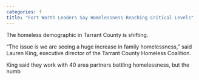 ```yaml
---
categories: f
title: "Fort Worth Leaders Say Homelessness Reaching Critical Levels"
---
```


The homeless demographic in Tarrant County is shifting.



&#8220;The issue is we are seeing a huge increase in family homelessness,&#8221; said Lauren King, executive director of the Tarrant County Homeless Coalition.



King said they work with 40 area partners battling homelessness, but the numb